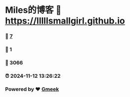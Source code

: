 # Miles的博客 :link: https://lllllsmallgirl.github.io 
### :page_facing_up: [7](https://lllllsmallgirl.github.io/tag.html) 
### :speech_balloon: 1 
### :hibiscus: 3066 
### :alarm_clock: 2024-11-12 13:26:22 
### Powered by :heart: [Gmeek](https://github.com/Meekdai/Gmeek)
